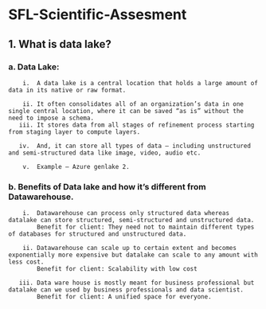 # SFL-Scientific-Assesment
## 1.	What is data lake?
   ### a.   Data Lake:
        i.	A data lake is a central location that holds a large amount of data in its native or raw format.
        
        ii. It often consolidates all of an organization’s data in one single central location, where it can be saved “as is” without the need to impose a schema.
       iii. It stores data from all stages of refinement process starting from staging layer to compute layers.
        
       iv.  And, it can store all types of data – including unstructured and semi-structured data like image, video, audio etc.
        
        v.  Example – Azure genlake 2.

  ###  b.   Benefits of Data lake and how it’s different from Datawarehouse.
        
        i.  Datawarehouse can process only structured data whereas datalake can store structured, semi-structured and unstructured data.
            Benefit for client: They need not to maintain different types of databases for structured and unstructured data.

        ii.	Datawarehouse can scale up to certain extent and becomes exponentially more expensive but datalake can scale to any amount with less cost.
            Benefit for client: Scalability with low cost

       iii.	Data ware house is mostly meant for business professional but datalake can we used by business professionals and data scientist.
            Benefit for client: A unified space for everyone.


